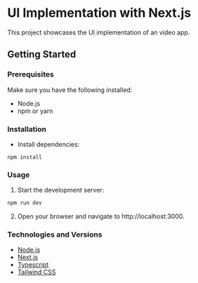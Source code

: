 
# UI Implementation with Next.js
This project showcases the UI implementation of an video app.

## Getting Started

### Prerequisites
Make sure you have the following installed:
- Node.js
- npm or yarn

### Installation
- Install dependencies:
```
npm install
```
### Usage
1. Start the development server:
```bash
npm run dev
```
2. Open your browser and navigate to http://localhost:3000.

### Technologies and Versions
- [Node.js](https://nodejs.org/) 
- [Next.js](https://nextjs.org/) 
- [Typescript](https://www.typescriptlang.org/) 
- [Tailwind CSS](https://tailwindcss.com/) 
